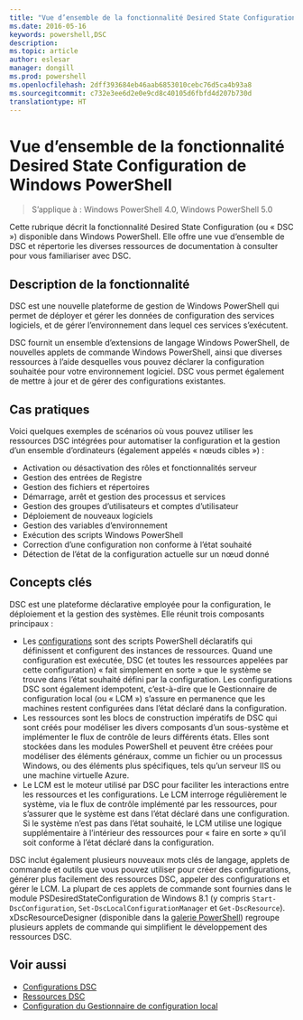 ```yaml
---
title: "Vue d’ensemble de la fonctionnalité Desired State Configuration de Windows PowerShell"
ms.date: 2016-05-16
keywords: powershell,DSC
description: 
ms.topic: article
author: eslesar
manager: dongill
ms.prod: powershell
ms.openlocfilehash: 2dff393684eb46aab6853010cebc76d5ca4b93a8
ms.sourcegitcommit: c732e3ee6d2e0e9cd8c40105d6fbfd4d207b730d
translationtype: HT
---
```

# <a name="windows-powershell-desired-state-configuration-overview"></a>Vue d’ensemble de la fonctionnalité Desired State Configuration de Windows PowerShell 

> S’applique à : Windows PowerShell 4.0, Windows PowerShell 5.0

Cette rubrique décrit la fonctionnalité Desired State Configuration (ou « DSC ») disponible dans Windows PowerShell. Elle offre une vue d’ensemble de DSC et répertorie les diverses ressources de documentation à consulter pour vous familiariser avec DSC.

## <a name="feature-description"></a>Description de la fonctionnalité
DSC est une nouvelle plateforme de gestion de Windows PowerShell qui permet de déployer et gérer les données de configuration des services logiciels, et de gérer l’environnement dans lequel ces services s’exécutent.

DSC fournit un ensemble d’extensions de langage Windows PowerShell, de nouvelles applets de commande Windows PowerShell, ainsi que diverses ressources à l’aide desquelles vous pouvez déclarer la configuration souhaitée pour votre environnement logiciel. DSC vous permet également de mettre à jour et de gérer des configurations existantes.

## <a name="practical-applications"></a>Cas pratiques
Voici quelques exemples de scénarios où vous pouvez utiliser les ressources DSC intégrées pour automatiser la configuration et la gestion d’un ensemble d’ordinateurs (également appelés « nœuds cibles ») :

* Activation ou désactivation des rôles et fonctionnalités serveur
* Gestion des entrées de Registre
* Gestion des fichiers et répertoires
* Démarrage, arrêt et gestion des processus et services
* Gestion des groupes d’utilisateurs et comptes d’utilisateur
* Déploiement de nouveaux logiciels
* Gestion des variables d’environnement
* Exécution des scripts Windows PowerShell
* Correction d’une configuration non conforme à l’état souhaité
* Détection de l’état de la configuration actuelle sur un nœud donné

## <a name="key-concepts"></a>Concepts clés
DSC est une plateforme déclarative employée pour la configuration, le déploiement et la gestion des systèmes. Elle réunit trois composants principaux :

* Les [configurations](configurations.md) sont des scripts PowerShell déclaratifs qui définissent et configurent des instances de ressources. Quand une configuration est exécutée, DSC (et toutes les ressources appelées par cette configuration) « fait simplement en sorte » que le système se trouve dans l’état souhaité défini par la configuration. Les configurations DSC sont également idempotent, c’est-à-dire que le Gestionnaire de configuration local (ou « LCM ») s’assure en permanence que les machines restent configurées dans l’état déclaré dans la configuration.
* Les ressources sont les blocs de construction impératifs de DSC qui sont créés pour modéliser les divers composants d’un sous-système et implémenter le flux de contrôle de leurs différents états. Elles sont stockées dans les modules PowerShell et peuvent être créées pour modéliser des éléments généraux, comme un fichier ou un processus Windows, ou des éléments plus spécifiques, tels qu’un serveur IIS ou une machine virtuelle Azure.
* Le LCM est le moteur utilisé par DSC pour faciliter les interactions entre les ressources et les configurations. Le LCM interroge régulièrement le système, via le flux de contrôle implémenté par les ressources, pour s’assurer que le système est dans l’état déclaré dans une configuration. Si le système n’est pas dans l’état souhaité, le LCM utilise une logique supplémentaire à l’intérieur des ressources pour « faire en sorte » qu’il soit conforme à l’état déclaré dans la configuration. 

DSC inclut également plusieurs nouveaux mots clés de langage, applets de commande et outils que vous pouvez utiliser pour créer des configurations, générer plus facilement des ressources DSC, appeler des configurations et gérer le LCM. La plupart de ces applets de commande sont fournies dans le module PSDesiredStateConfiguration de Windows 8.1 (y compris `Start-DscConfiguration`, `Set-DscLocalConfigurationManager` et `Get-DscResource`). xDscResourceDesigner (disponible dans la [galerie PowerShell](https://www.powershellgallery.com/packages/xDSCResourceDesigner/)) regroupe plusieurs applets de commande qui simplifient le développement des ressources DSC.

## <a name="see-also"></a>Voir aussi
* [Configurations DSC](configurations.md)
* [Ressources DSC](resources.md)
* [Configuration du Gestionnaire de configuration local](metaConfig.md)

